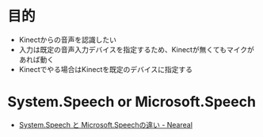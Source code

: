# 目的
- Kinectからの音声を認識したい
- 入力は既定の音声入力デバイスを指定するため、Kinectが無くてもマイクがあれば動く
- Kinectでやる場合はKinectを既定のデバイスに指定する

# System.Speech or Microsoft.Speech
- [System.Speech と Microsoft.Speechの違い - Neareal](http://neareal.net/index.php?IT%2FSpeech%2FDiffrenceBtSystemSpeechAndMicrosoftSpeech)
